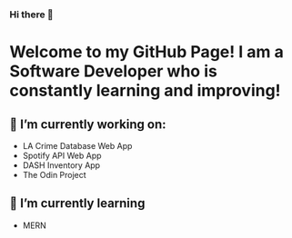 ### Hi there 👋

# Welcome to my GitHub Page! I am a Software Developer who is constantly learning and improving!

## 🔭 I’m currently working on:
- LA Crime Database Web App
- Spotify API Web App
- DASH Inventory App
- The Odin Project

## 🌱 I’m currently learning
- MERN


<!--
**chewitt1/chewitt1** is a ✨ _special_ ✨ repository because its `README.md` (this file) appears on your GitHub profile.

Here are some ideas to get you started:

- 🔭 I’m currently working on ...
- 🌱 I’m currently learning ...
- 👯 I’m looking to collaborate on ...
- 🤔 I’m looking for help with ...
- 💬 Ask me about ...
- 📫 How to reach me: ...
- 😄 Pronouns: ...
- ⚡ Fun fact: ...
-->
